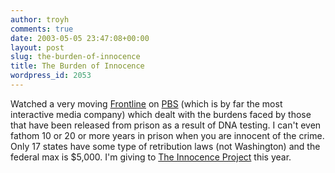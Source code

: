 ```yaml
---
author: troyh
comments: true
date: 2003-05-05 23:47:08+00:00
layout: post
slug: the-burden-of-innocence
title: The Burden of Innocence
wordpress_id: 2053
---
```


Watched a very moving [Frontline](http://www.pbs.org/wgbh/pages/frontline/shows/burden/) on [PBS](http://www.pbs.org) (which is by far the most interactive media company) which dealt with the burdens faced by those that have been released from prison as a result of DNA testing.   I can't even fathom 10 or 20 or more years in prison when you are innocent of the crime.  Only 17 states have some type of retribution laws (not Washington) and the federal max is $5,000.  I'm giving to [The Innocence Project](http://www.innocenceproject.org/) this year.
